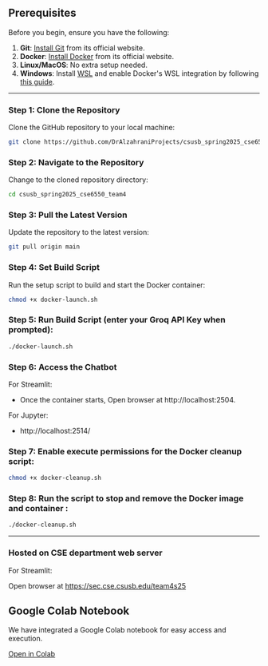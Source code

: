 ## Prerequisites

Before you begin, ensure you have the following:

1. **Git**: [Install Git](https://git-scm.com/) from its official website.
2. **Docker**: [Install Docker](https://www.docker.com) from its official website.
3. **Linux/MacOS**: No extra setup needed.
4. **Windows**: Install [WSL](https://learn.microsoft.com/en-us/windows/wsl/install) and enable Docker's WSL integration by following [this guide](https://docs.docker.com/desktop/windows/wsl/).

---

### Step 1: Clone the Repository

Clone the GitHub repository to your local machine:

```bash
git clone https://github.com/DrAlzahraniProjects/csusb_spring2025_cse6550_team4
```

### Step 2: Navigate to the Repository

Change to the cloned repository directory:

```bash
cd csusb_spring2025_cse6550_team4
```

### Step 3: Pull the Latest Version

Update the repository to the latest version:

```bash
git pull origin main
```

### Step 4: Set Build Script

Run the setup script to build and start the Docker container:

```bash
chmod +x docker-launch.sh
```

### Step 5: Run Build Script (enter your Groq API Key when prompted):

```bash
./docker-launch.sh
```

### Step 6: Access the Chatbot

For Streamlit:

- Once the container starts, Open browser at http://localhost:2504.

For Jupyter:

- http://localhost:2514/


### Step 7: Enable execute permissions for the Docker cleanup script:

```bash
chmod +x docker-cleanup.sh
```

### Step 8: Run the script to stop and remove the Docker image and container :

```bash
./docker-cleanup.sh
```

---

### Hosted on CSE department web server

For Streamlit:

Open browser at  https://sec.cse.csusb.edu/team4s25


## Google Colab Notebook  

We have integrated a Google Colab notebook for easy access and execution.

[Open in Colab](https://colab.research.google.com/drive/1rzu_oXx2297ErRCGROk_eTNTBcL7QSKH)  

